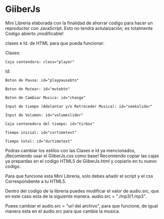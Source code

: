 # GiiberJs

Mini Libreria elaborada con la finalidad de ahorrar codigo para hacer un reproductor con JavaScript.
Esto no tendrá actulaización, es totalmente Codigo abierto ¡modificable!

clases e Id. de HTML para que pueda funcionar:

  Clases:
  
    Caja contendora: class="player"
  
  Id:
  
    Boton de Pausa: id="playpausebtn"
    
    Boton de Mutear: id="mutebtn"
    
    Boton de Cambiar Musica: id="change"
    
    Input de tiempo (Adelantar y/o Retroceder Musica): id="seekslider"
    
    Input de Volumen: id="volumeslider"
    
    Caja contenedora del tiempo: id="tirbox"
    
    Tiempo inicial: id="curtimetext"
    
    Tiempo total: id="durtimetext"

Podras cambiar los estilos con las Clases e Id ya mencionados, ¡Recomiendo usar el GiiberJs.css como base!
Recomiendo copiar las cajas ya prepardas en el codigo HTML5 de GiiberJs.html y copiarlo en tu nuevo codigo.

Para que funcione esta Mini Libreria, solo debes añadir el script y el css Correspondiente a tu HTML5.

Dentro del codigo de la libreria puedes modificar el valor de audio.src, que en este caso esta de la siguiente manera. audio.src = "./mp3/1.mp3".

Puees cambiar el audio.src = "url del archivo", para que funcione, de igual manera esta en el audio.src para que cambie la musica.
